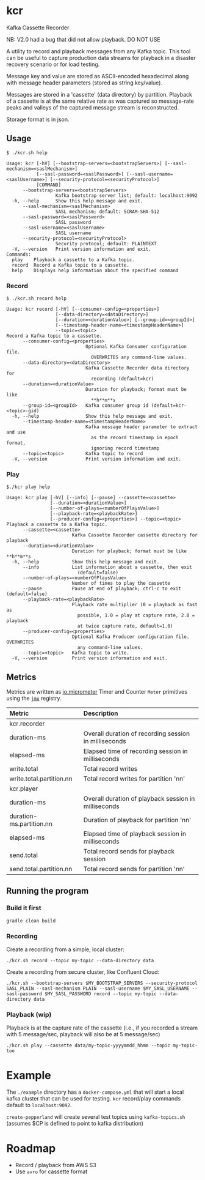 # kcr
Kafka Cassette Recorder

NB: V2.0 had a bug that did not allow playback. DO NOT USE

A utility to record and playback messages from any Kafka topic.  This tool can be useful to capture
production data streams for playback in a disaster recovery scenario or for load testing.

Message key and value are stored as ASCII-encoded hexadecimal along with message header parameters
(stored as string key/value).

Messages are stored in a 'cassette' (data directory) by partition.  Playback of a cassette is at the
same relative rate as was captured so message-rate peaks and valleys of the captured message stream is
reconstructed.

Storage format is in json.

## Usage

```
$ ./kcr.sh help

Usage: kcr [-hV] [--bootstrap-servers=<bootstrapServers>] [--sasl-mechanism=<saslMechanism>]
           [--sasl-password=<saslPassword>] [--sasl-username=<saslUsername>] [--security-protocol=<securityProtocol>]
           [COMMAND]
      --bootstrap-servers=<bootstrapServers>
                  Kafka bootstrap server list; default: localhost:9092
  -h, --help      Show this help message and exit.
      --sasl-mechanism=<saslMechanism>
                  SASL mechanism; default: SCRAM-SHA-512
      --sasl-password=<saslPassword>
                  SASL password
      --sasl-username=<saslUsername>
                  SASL username
      --security-protocol=<securityProtocol>
                  Security protocol; default: PLAINTEXT
  -V, --version   Print version information and exit.
Commands:
  play    Playback a cassette to a Kafka topic.
  record  Record a Kafka topic to a cassette.
  help    Displays help information about the specified command
```

### Record

```
$ ./kcr.sh record help

Usage: kcr record [-hV] [--consumer-config=<properties>]
                  [--data-directory=<dataDirectory>]
                  [--duration=<durationValue>] [--group-id=<groupId>]
                  [--timestamp-header-name=<timestampHeaderName>]
                  --topic=<topic>
Record a Kafka topic to a cassette.
      --consumer-config=<properties>
                             Optional Kafka Consumer configuration file.
                               OVERWRITES any command-line values.
      --data-directory=<dataDirectory>
                             Kafka Cassette Recorder data directory for
                               recording (default=kcr)
      --duration=<durationValue>
                             Duration for playback; format must be like
                               **h**m**s
      --group-id=<groupId>   Kafka consumer group id (default=kcr-<topic>-gid)
  -h, --help                 Show this help message and exit.
      --timestamp-header-name=<timestampHeaderName>
                             Kafka message header parameter to extract and use
                               as the record timestamp in epoch format,
                               ignoring record timestamp
      --topic=<topic>        Kafka topic to record
  -V, --version              Print version information and exit.
```

### Play

```
$./kcr play help

Usage: kcr play [-hV] [--info] [--pause] --cassette=<cassette>
                [--duration=<durationValue>]
                [--number-of-plays=<numberOfPlaysValue>]
                [--playback-rate=<playbackRate>]
                [--producer-config=<properties>] --topic=<topic>
Playback a cassette to a Kafka topic.
      --cassette=<cassette>
                        Kafka Cassette Recorder cassette directory for playback
      --duration=<durationValue>
                        Duration for playback; format must be like **h**m**s
  -h, --help            Show this help message and exit.
      --info            List information about a cassette, then exit
                          (default=false)
      --number-of-plays=<numberOfPlaysValue>
                        Number of times to play the cassette
      --pause           Pause at end of playback; ctrl-c to exit (default=false)
      --playback-rate=<playbackRate>
                        Playback rate multiplier (0 = playback as fast as
                          possible, 1.0 = play at capture rate, 2.0 = playback
                          at twice capture rate, default=1.0)
      --producer-config=<properties>
                        Optional Kafka Producer configuration file. OVERWRITES
                          any command-line values.
      --topic=<topic>   Kafka topic to write.
  -V, --version         Print version information and exit.
```

## Metrics

Metrics are written as [io.micrometer](https://micrometer.io/docs) Timer and Counter `Meter` primitives using the [`jmx`](https://micrometer.io/docs/registry/jmx) registry.

| Metric | Description|
| :--- | :--- |
|kcr.recorder||
|duration-ms|Overall duration of recording session in milliseconds|
|elapsed-ms|Elapsed time of recording session in milliseconds|
|write.total|Total record writes|
|write.total.partition.nn|Total record writes for partition 'nn'|
|kcr.player||
|duration-ms|Overall duration of playback session in milliseconds|
|duration-ms.partition.nn|Duration of playback for partition 'nn'|
|elapsed-ms|Elapsed time of playback session in milliseconds|
|send.total|Total record sends for playback session|
|send.total.partition.nn|Total record sends for partition 'nn'|


## Running the program

### Build it first

```
gradle clean build
```


### Recording

Create a recording from a simple, local cluster:

```
./kcr.sh record --topic my-topic --data-directory data
```

Create a recording from secure cluster, like Confluent Cloud:

```
./kcr.sh --bootstrap-servers $MY_BOOTSTRAP_SERVERS --security-protocol SASL_PLAIN --sasl-mechanism PLAIN --sasl-username $MY_SASL_USERNAME --sasl-password $MY_SASL_PASSWORD record --topic my-topic --data-directory data
```

### Playback (wip)

Playback is at the capture rate of the cassette (i.e., if you recorded a stream with 5 message/sec, playback will also be at 5 message/sec)

```
./kcr.sh play --cassette data/my-topic-yyyymmdd_hhmm --topic my-topic-too
```

# Example

The `./example` directory has a `docker-compose.yml` that will start a local kafka cluster that can be used for testing.  `kcr` record/play commands default to `localhost:9092`.

`create-pepperland` will create several test topics using `kafka-topics.sh` (assumes $CP is defined to point to kafka distribution)


# Roadmap

* Record / playback from AWS S3
* Use `avro` for cassette format
